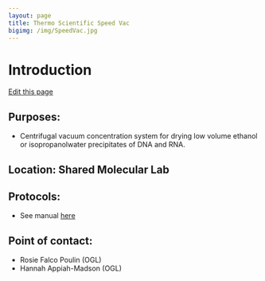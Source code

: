 ```yaml
---
layout: page
title: Thermo Scientific Speed Vac
bigimg: /img/SpeedVac.jpg
---
```

# Introduction

[Edit this page](https://github.com/NUMSC-CoreFacility/sharedLabSpace/blob/gh-pages/speedvac.md)

## Purposes:
- Centrifugal vacuum concentration system for drying low volume ethanol or isopropanolwater precipitates of DNA and RNA.

## Location: Shared Molecular Lab

## Protocols: 
- See manual [here](https://www.marshallscientific.com/v/vspfiles/files/manuals/DNA120.pdf)

## Point of contact: 
- Rosie Falco Poulin (OGL)
- Hannah Appiah-Madson (OGL)

